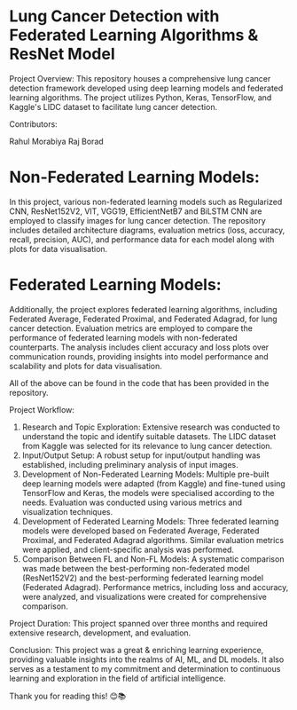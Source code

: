 # Lung Cancer Detection with Federated Learning Algorithms & ResNet Model

Project Overview:
This repository houses a comprehensive lung cancer detection framework developed using deep learning models and federated learning algorithms. The project utilizes Python, Keras, TensorFlow, and Kaggle's LIDC dataset to facilitate lung cancer detection.

Contributors:

Rahul Morabiya
Raj Borad
# Non-Federated Learning Models:
In this project, various non-federated learning models such as Regularized CNN, ResNet152V2, VIT, VGG19, EfficientNetB7 and BiLSTM CNN are employed to classify images for lung cancer detection. The repository includes detailed architecture diagrams, evaluation metrics (loss, accuracy, recall, precision, AUC), and performance data for each model along with plots for data visualisation.

# Federated Learning Models:
Additionally, the project explores federated learning algorithms, including Federated Average, Federated Proximal, and Federated Adagrad, for lung cancer detection. Evaluation metrics are employed to compare the performance of federated learning models with non-federated counterparts. The analysis includes client accuracy and loss plots over communication rounds, providing insights into model performance and scalability and plots for data visualisation.

All of the above can be found in the code that has been provided in the repository.

Project Workflow:

1) Research and Topic Exploration: Extensive research was conducted to understand the topic and identify suitable datasets. The LIDC dataset from Kaggle was selected for its relevance to lung cancer detection.
2) Input/Output Setup: A robust setup for input/output handling was established, including preliminary analysis of input images.
3) Development of Non-Federated Learning Models: Multiple pre-built deep learning models were adapted (from Kaggle) and fine-tuned using TensorFlow and Keras, the models were specialised according to the needs. Evaluation was conducted using various metrics and visualization techniques.
4) Development of Federated Learning Models: Three federated learning models were developed based on Federated Average, Federated Proximal, and Federated Adagrad algorithms. Similar evaluation metrics were applied, and client-specific analysis was performed.
5) Comparison Between FL and Non-FL Models: A systematic comparison was made between the best-performing non-federated model (ResNet152V2) and the best-performing federated learning model (Federated Adagrad). Performance metrics, including loss and accuracy, were analyzed, and visualizations were created for comprehensive comparison.

Project Duration:
This project spanned over three months and required extensive research, development, and evaluation.

Conclusion:
This project was a great & enriching learning experience, providing valuable insights into the realms of AI, ML, and DL models. It also serves as a testament to my commitment and determination to continuous learning and exploration in the field of artificial intelligence.


Thank you for reading this! 😊📚
